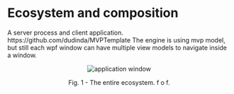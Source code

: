 # Ecosystem and composition
<p>A server process and client application. https://github.com/dudinda/MVPTemplate The engine is using mvp model, but still each wpf window can have multiple view models to navigate inside a window.</p>
<p align="center">
    <img src="https://i.imgur.com/kgxg46w.png" alt="application window">
     <p align="center">Fig. 1 - The entire ecosystem. f o f.</p>
</p>
